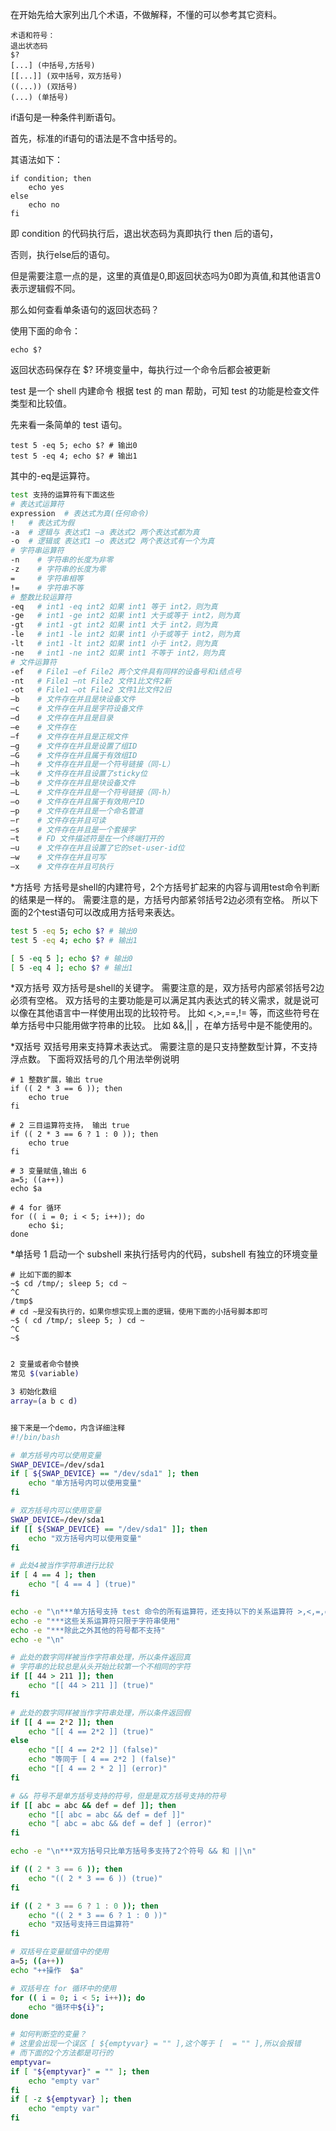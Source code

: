 在开始先给大家列出几个术语，不做解释，不懂的可以参考其它资料。

```
术语和符号：
退出状态码
$?
[...] (中括号,方括号)
[[...]] (双中括号，双方括号)
((...)) (双括号)
(...) (单括号)
```

if语句是一种条件判断语句。

首先，标准的if语句的语法是不含中括号的。

其语法如下：

```
if condition; then
    echo yes
else
    echo no
fi
```

即 condition 的代码执行后，退出状态码为真即执行 then 后的语句，

否则，执行else后的语句。

但是需要注意一点的是，这里的真值是0,即返回状态吗为0即为真值,和其他语言0表示逻辑假不同。

那么如何查看单条语句的返回状态码？

使用下面的命令：

```
echo $?
```

返回状态码保存在 $? 环境变量中，每执行过一个命令后都会被更新

test 是一个 shell 内建命令
根据 test 的 man 帮助，可知 test 的功能是检查文件类型和比较值。

先来看一条简单的 test 语句。

```
test 5 -eq 5; echo $? # 输出0
test 5 -eq 4; echo $? # 输出1
```

其中的-eq是运算符。

```bash
test 支持的运算符有下面这些
# 表达式运算符
expression  # 表达式为真(任何命令)
!   # 表达式为假
-a  # 逻辑与 表达式1 –a 表达式2 两个表达式都为真
-o  # 逻辑或 表达式1 –o 表达式2 两个表达式有一个为真
# 字符串运算符
-n    # 字符串的长度为非零
-z    # 字符串的长度为零
=     # 字符串相等
!=    # 字符串不等
# 整数比较运算符
-eq   # int1 -eq int2 如果 int1 等于 int2，则为真
-ge   # int1 -ge int2 如果 int1 大于或等于 int2，则为真
-gt   # int1 -gt int2 如果 int1 大于 int2，则为真
-le   # int1 -le int2 如果 int1 小于或等于 int2，则为真
-lt   # int1 -lt int2 如果 int1 小于 int2，则为真
-ne   # int1 -ne int2 如果 int1 不等于 int2，则为真
# 文件运算符
-ef   # File1 –ef File2 两个文件具有同样的设备号和i结点号
-nt   # File1 –nt File2 文件1比文件2新
-ot   # File1 –ot File2 文件1比文件2旧
–b    # 文件存在并且是块设备文件
–c    # 文件存在并且是字符设备文件
–d    # 文件存在并且是目录
–e    # 文件存在
–f    # 文件存在并且是正规文件
–g    # 文件存在并且是设置了组ID
–G    # 文件存在并且属于有效组ID
–h    # 文件存在并且是一个符号链接（同-L）
–k    # 文件存在并且设置了sticky位
–b    # 文件存在并且是块设备文件
–L    # 文件存在并且是一个符号链接（同-h）
–o    # 文件存在并且属于有效用户ID
–p    # 文件存在并且是一个命名管道
–r    # 文件存在并且可读
–s    # 文件存在并且是一个套接字
–t    # FD 文件描述符是在一个终端打开的
–u    # 文件存在并且设置了它的set-user-id位
–w    # 文件存在并且可写
–x    # 文件存在并且可执行
```

*方括号
方括号是shell的内建符号，2个方括号扩起来的内容与调用test命令判断的结果是一样的。
需要注意的是，方括号内部紧邻括号2边必须有空格。
所以下面的2个test语句可以改成用方括号来表达。

```bash
test 5 -eq 5; echo $? # 输出0
test 5 -eq 4; echo $? # 输出1

[ 5 -eq 5 ]; echo $? # 输出0
[ 5 -eq 4 ]; echo $? # 输出1
```

*双方括号
双方括号是shell的关键字。
需要注意的是，双方括号内部紧邻括号2边必须有空格。
双方括号的主要功能是可以满足其内表达式的转义需求，就是说可以像在其他语言中一样使用出现的比较符号。
比如 <,>,==,!= 等，而这些符号在单方括号中只能用做字符串的比较。
比如 &&,|| ，在单方括号中是不能使用的。

*双括号
双括号用来支持算术表达式。
需要注意的是只支持整数型计算，不支持浮点数。
下面将双括号的几个用法举例说明

```
# 1 整数扩展，输出 true
if (( 2 * 3 == 6 )); then
    echo true
fi

# 2 三目运算符支持， 输出 true
if (( 2 * 3 == 6 ? 1 : 0 )); then
    echo true
fi

# 3 变量赋值,输出 6
a=5; ((a++))
echo $a

# 4 for 循环
for (( i = 0; i < 5; i++)); do
    echo $i;
done
```

*单括号
1 启动一个 subshell 来执行括号内的代码，subshell 有独立的环境变量

```
# 比如下面的脚本
~$ cd /tmp/; sleep 5; cd ~
^C
/tmp$
# cd ~是没有执行的，如果你想实现上面的逻辑，使用下面的小括号脚本即可
~$ ( cd /tmp/; sleep 5; ) cd ~
^C
~$
```



```bash

2 变量或者命令替换
常见 $(variable)

3 初始化数组
array=(a b c d)


接下来是一个demo，内含详细注释
#!/bin/bash

# 单方括号内可以使用变量
SWAP_DEVICE=/dev/sda1
if [ ${SWAP_DEVICE} == "/dev/sda1" ]; then
    echo "单方括号内可以使用变量"
fi

# 双方括号内可以使用变量
SWAP_DEVICE=/dev/sda1
if [[ ${SWAP_DEVICE} == "/dev/sda1" ]]; then
    echo "双方括号内可以使用变量"
fi

# 此处4被当作字符串进行比较
if [ 4 == 4 ]; then
    echo "[ 4 == 4 ] (true)"
fi

echo -e "\n***单方括号支持 test 命令的所有运算符，还支持以下的关系运算符 >,<,=,==,!="
echo -e "***这些关系运算符只限于字符串使用"
echo -e "***除此之外其他的符号都不支持"
echo -e "\n"

# 此处的数字同样被当作字符串处理，所以条件返回真
# 字符串的比较总是从头开始比较第一个不相同的字符
if [[ 44 > 211 ]]; then
    echo "[[ 44 > 211 ]] (true)"
fi

# 此处的数字同样被当作字符串处理，所以条件返回假
if [[ 4 == 2*2 ]]; then
    echo "[[ 4 == 2*2 ]] (true)"
else
    echo "[[ 4 == 2*2 ]] (false)"
    echo "等同于 [ 4 == 2*2 ] (false)"
    echo "[[ 4 == 2 * 2 ]] (error)"
fi

# && 符号不是单方括号支持的符号，但是是双方括号支持的符号
if [[ abc = abc && def = def ]]; then
    echo "[[ abc = abc && def = def ]]"
    echo "[ abc = abc && def = def ] (error)"
fi

echo -e "\n***双方括号只比单方括号多支持了2个符号 && 和 ||\n"

if (( 2 * 3 == 6 )); then
    echo "(( 2 * 3 == 6 )) (true)"
fi

if (( 2 * 3 == 6 ? 1 : 0 )); then
    echo "(( 2 * 3 == 6 ? 1 : 0 ))"
    echo "双括号支持三目运算符"
fi

# 双括号在变量赋值中的使用
a=5; ((a++))
echo "++操作  $a"

# 双括号在 for 循环中的使用
for (( i = 0; i < 5; i++)); do
    echo "循环中${i}";
done

# 如何判断空的变量？
# 这里会出现一个误区 [ ${emptyvar} = "" ],这个等于 [  = "" ],所以会报错
# 而下面的2个方法都是可行的
emptyvar=
if [ "${emptyvar}" = "" ]; then
    echo "empty var"
fi
if [ -z ${emptyvar} ]; then
    echo "empty var"
fi
```


